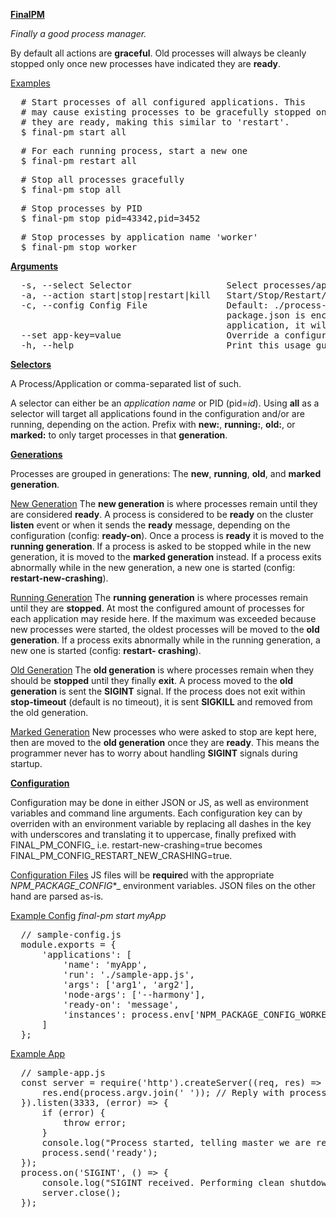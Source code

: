 <u>**FinalPM**</u>

_Finally a good process manager._

By default all actions are **graceful**. Old processes will always be cleanly
stopped only once new processes have indicated they are **ready**.

<u>Examples</u>

<pre>  # Start processes of all configured applications. This                        
  # may cause existing processes to be gracefully stopped once                  
  # they are ready, making this similar to 'restart'.                           
  $ final-pm start all                                                          
</pre>

<pre>  # For each running process, start a new one                                   
  $ final-pm restart all                                                        
</pre>

<pre>  # Stop all processes gracefully                                               
  $ final-pm stop all                                                           
</pre>

<pre>  # Stop processes by PID                                                       
  $ final-pm stop pid=43342,pid=3452                                            
</pre>

<pre>  # Stop processes by application name 'worker'                                 
  $ final-pm stop worker                                                        
</pre>

<u>**Arguments**</u>

<pre>  -s, --select Selector                  Select processes/applications.                                                
  -a, --action start|stop|restart|kill   Start/Stop/Restart/Kill all selected.                                         
  -c, --config Config File               Default: ./process-config.{js,json} and checks parent folders until a         
                                         package.json is encountered. If you specified a config for an already running 
                                         application, it will be only be applied to new processes.                     
  --set app-key=value                    Override a configuration key.                                                 
  -h, --help                             Print this usage guide.                                                       
</pre>

<u>**Selectors**</u>

A Process/Application or comma-separated list of such.

A selector can either be an _application name_ or PID (pid=_id_). Using **all** as a
selector will target all applications found in the configuration and/or are
running, depending on the action. Prefix with **new:**, **running:**, **old:**, or
**marked:** to only target processes in that **generation**.

<u>**Generations**</u>

Processes are grouped in generations:
The **new**, **running**, **old**, and **marked generation**.

<u>New Generation</u>
The **new generation** is where processes remain until they are considered **ready**.
A process is considered to be **ready** on the cluster **listen** event or when it
sends the **ready** message, depending on the configuration (config: **ready-on**).
Once a process is **ready** it is moved to the **running generation**. If a process
is asked to be stopped while in the new generation, it is moved to the **marked
generation** instead. If a process exits abnormally while in the new
generation, a new one is started (config: **restart-new-crashing**).

<u>Running Generation</u>
The **running generation** is where processes remain until they are **stopped**. At
most the configured amount of processes for each application may reside here.
If the maximum was exceeded because new processes were started, the oldest
processes will be moved to the **old generation**. If a process exits abnormally
while in the running generation, a new one is started (config: **restart-
crashing**).

<u>Old Generation</u>
The **old generation** is where processes remain when they should be **stopped**
until they finally **exit**. A process moved to the **old generation** is sent the
**SIGINT** signal. If the process does not exit within **stop-timeout** (default is
no timeout), it is sent **SIGKILL** and removed from the old generation.

<u>Marked Generation</u>
New processes who were asked to stop are kept here, then are moved to the **old
generation** once they are **ready**. This means the programmer never has to worry
about handling **SIGINT** signals during startup.

<u>**Configuration**</u>

Configuration may be done in either JSON or JS, as well as environment
variables and command line arguments. Each configuration key can by overriden
with an environment variable by replacing all dashes in the key with
underscores and translating it to uppercase, finally prefixed with
FINAL_PM_CONFIG_ i.e. restart-new-crashing=true becomes
FINAL_PM_CONFIG_RESTART_NEW_CRASHING=true.

<u>Configuration Files</u>
JS files will be **require**d with the appropriate _NPM_PACKAGE_CONFIG_*_
environment variables. JSON files on the other hand are parsed as-is.

<u>Example Config</u>
_final-pm start myApp_

<pre>  // sample-config.js                                                  
  module.exports = {                                                   
      'applications': [                                                
          'name': 'myApp',                                             
          'run': './sample-app.js',                                    
          'args': ['arg1', 'arg2'],                                    
          'node-args': ['--harmony'],                                  
          'ready-on': 'message',                                       
          'instances': process.env['NPM_PACKAGE_CONFIG_WORKERS'] || 4, 
      ]                                                                
  };                                                                   
</pre>

<u>Example App</u>

<pre>  // sample-app.js                                                     
  const server = require('http').createServer((req, res) => {          
      res.end(process.argv.join(' ')); // Reply with process arguments 
  }).listen(3333, (error) => {                                         
      if (error) {                                                     
          throw error;                                                 
      }                                                                
      console.log("Process started, telling master we are ready...");  
      process.send('ready');                                           
  });                                                                  
  process.on('SIGINT', () => {                                         
      console.log("SIGINT received. Performing clean shutdown...");    
      server.close();                                                  
  });                                                                  
</pre>
